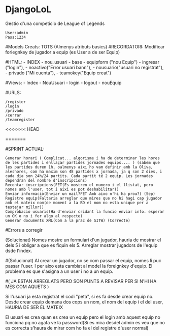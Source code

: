 # DjangoLoL
Gestio d'una competicio de League of Legends

	User:admin
	Pass:1234

#Models Creats:
 	TOTS
	(Almenys atributs basics)
	#RECORDATORI: Modificar foriegnkey de jugador a equip (es User a de ser Equip)

#HTML:
	- INDEX
	- nou_usuari
	- base
	- equipform ("nou Equip")
	- ingresar ("login"),
	- noactivo("Error usuari bann"),
	- nousuario("usuari no registrat"),
	- privado ("Mi cuenta"),
	- teamokey("Equip creat")
  
#Views:
	- Index
	- NouUsuari
	- login
	- logout
	- nouEquip

#URLS:

	/register
	/login
	/privado
	/cerrar
	/teamregister
<<<<<<< HEAD
  
 




=======
	
#SPRINT ACTUAL:

	Generar horari ( Complicat... algorisme i ha de determinar les hores de les partides i enllaçar partides jornades equips.... ) (sabem que les partides duren 1h, oalmenys aixi ho vam definir amb la Oliva, aleshores, com ha maxim son 48 partides x jornada, ja q son 2 dies, i cada dia son 24h/24 partits. Cada partit té 2 equip. Les jornades dependran del nombre d'inscripcions)
	Recontar inscripcions(FET(Es mostren el numero i el llistat, pero nomes amb l'user, tot i aixi es pot deshabilitar))
	Enviar informació(Enviar un mail?FET Amb aixo n'hi ha prou?) (Sep)
	Registre equip(Faltaria arreglar que mires que no hi hagi cap jugador amb el mateix nom(de moment a la BD el nom no esta unique per a testejar millor))
	Comprobaciò usuaris(Ha d'enviar cridant la funcio enviar info. esperar un OK o no i fer algo al respecte)
	Generar documents XML(Com a la prac de SITW) (Correcte)

#Errors a corregir



(Solucionat)
Nomes mostre un formulari d'un jugador, hauria de mostrar el dels 5 i obligar a que es fiquin els 5.
Arreglar mostrar jugadors de l'equip dsde l'index.


#(Solucionat)
Al crear un jugador, no se com passar el equip, nomes li puc passar l'user. I per aixo esta cambiat al model la foreignkey d'equip.
El problema es que s'asigna a un user i no a un equip.


#( JA ESTAN ARREGLATS PERO SON PUNTS A REVISAR PER SI N'HI HA MES COM AQUETS )

Si l'usuari ja esta registrat el codi "peta", si es fa desde crear equip no.
Desde crear equip demana dos cops un nom, el nom del equip i el del user, HAURIA DE SER EL MATEIX

El usuari es crea quan es crea un equip pero el login amb aquest equip no funciona pq no agafa ve la password(Si es mira desdel admin es veu que no es correcta s'haura de mirar com ho fa el del registre d'user normal)

